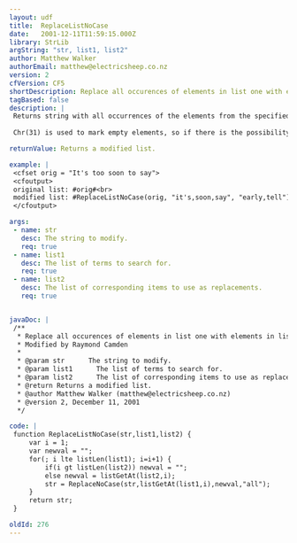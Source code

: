 ```yaml
---
layout: udf
title:  ReplaceListNoCase
date:   2001-12-11T11:59:15.000Z
library: StrLib
argString: "str, list1, list2"
author: Matthew Walker
authorEmail: matthew@electricsheep.co.nz
version: 2
cfVersion: CF5
shortDescription: Replace all occurences of elements in list one with elements in list two. Case insensitive version of ReplaceList.
tagBased: false
description: |
 Returns string with all occurrences of the elements from the specified comma-delimited list being replaced with their corresponding elements from another comma-delimited list. The search is case-insensitive. If an item does not appear in the second list, the item from the first list is replaced with an empty string.
 
 Chr(31) is used to mark empty elements, so if there is the possibility of a string containing (and needing) this character, the function should not be used as is.

returnValue: Returns a modified list.

example: |
 <cfset orig = "It's too soon to say">
 <cfoutput>
 original list: #orig#<br>
 modified list: #ReplaceListNoCase(orig, "it's,soon,say", "early,tell")#
 </cfoutput>

args:
 - name: str
   desc: The string to modify.
   req: true
 - name: list1
   desc: The list of terms to search for.
   req: true
 - name: list2
   desc: The list of corresponding items to use as replacements.
   req: true


javaDoc: |
 /**
  * Replace all occurences of elements in list one with elements in list two. Case insensitive version of ReplaceList.
  * Modified by Raymond Camden
  * 
  * @param str      The string to modify. 
  * @param list1      The list of terms to search for. 
  * @param list2      The list of corresponding items to use as replacements. 
  * @return Returns a modified list. 
  * @author Matthew Walker (matthew@electricsheep.co.nz) 
  * @version 2, December 11, 2001 
  */

code: |
 function ReplaceListNoCase(str,list1,list2) {
     var i = 1;
     var newval = "";
     for(; i lte listLen(list1); i=i+1) {
         if(i gt listLen(list2)) newval = "";
         else newval = listGetAt(list2,i);
         str = ReplaceNoCase(str,listGetAt(list1,i),newval,"all");        
     }
     return str;
 }

oldId: 276
---
```


